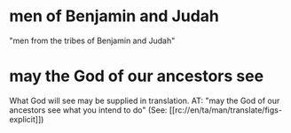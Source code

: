 # men of Benjamin and Judah

"men from the tribes of Benjamin and Judah"

# may the God of our ancestors see

What God will see may be supplied in translation. AT: "may the God of our ancestors see what you intend to do" (See: [[rc://en/ta/man/translate/figs-explicit]])